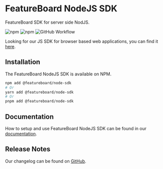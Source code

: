 # FeatureBoard NodeJS SDK

FeatureBoard SDK for server side NodJS.

![npm](https://img.shields.io/npm/v/%40featureboard%2Fnode-sdk?logo=npm)  ![npm](https://img.shields.io/npm/dt/%40featureboard%2Fnode-sdk?logo=npm) ![GitHub Workflow](https://img.shields.io/github/actions/workflow/status/arkahna/featureboard-sdks/main.yml?logo=github)



Looking for our JS SDK for browser based web applications, you can find it [here](https://www.npmjs.com/package/@featureboard/js-sdk).

## Installation

The FeatureBoard NodeJS SDK is available on NPM.

```bash
npm add @featureboard/node-sdk
# Or
yarn add @featureboard/node-sdk
# Or
pnpm add @featureboard/node-sdk
```

## Documentation

How to setup and use FeatureBoard NodeJS SDK can be found in our [documentation](https://docs.featureboard.app/sdks/nodejs-sdk/).

## Release Notes

Our changelog can be found on [GitHub](https://github.com/arkahna/featureboard-sdks/blob/main/libs/node-sdk/CHANGELOG.md).
